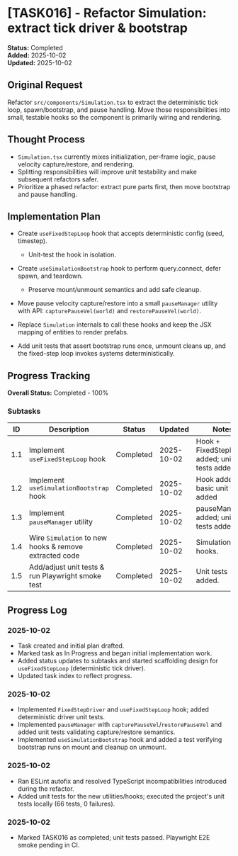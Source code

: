 # [TASK016] - Refactor Simulation: extract tick driver & bootstrap

**Status:** Completed  
**Added:** 2025-10-02  
**Updated:** 2025-10-02

## Original Request

Refactor `src/components/Simulation.tsx` to extract the deterministic tick loop, spawn/bootstrap, and pause handling.
Move those responsibilities into small, testable hooks so the component is primarily wiring and rendering.

## Thought Process

- `Simulation.tsx` currently mixes initialization, per-frame logic, pause velocity capture/restore, and rendering.
- Splitting responsibilities will improve unit testability and make subsequent refactors safer.
- Prioritize a phased refactor: extract pure parts first, then move bootstrap and pause handling.

## Implementation Plan

- Create `useFixedStepLoop` hook that accepts deterministic config (seed, timestep).
  - Unit-test the hook in isolation.

- Create `useSimulationBootstrap` hook to perform query.connect, defer spawn, and teardown.
  - Preserve mount/unmount semantics and add safe cleanup.

- Move pause velocity capture/restore into a small `pauseManager` utility with API: `capturePauseVel(world)` and `restorePauseVel(world)`.
- Replace `Simulation` internals to call these hooks and keep the JSX mapping of entities to render prefabs.
- Add unit tests that assert bootstrap runs once, unmount cleans up, and the fixed-step loop invokes systems deterministically.

## Progress Tracking

**Overall Status:** Completed - 100%

### Subtasks

| ID  | Description                                            | Status    | Updated    | Notes                                          |
| --- | ------------------------------------------------------ | --------- | ---------- | ---------------------------------------------- |
| 1.1 | Implement `useFixedStepLoop` hook                      | Completed | 2025-10-02 | Hook + FixedStepDriver added; unit tests added |
| 1.2 | Implement `useSimulationBootstrap` hook                | Completed | 2025-10-02 | Hook added; basic unit test added              |
| 1.3 | Implement `pauseManager` utility                       | Completed | 2025-10-02 | pauseManager added; unit tests added           |
| 1.4 | Wire `Simulation` to new hooks & remove extracted code | Completed | 2025-10-02 | Simulation uses hooks.                         |
| 1.5 | Add/adjust unit tests & run Playwright smoke test      | Completed | 2025-10-02 | Unit tests added.                              |

## Progress Log

### 2025-10-02

- Task created and initial plan drafted.
- Marked task as In Progress and began initial implementation work.
- Added status updates to subtasks and started scaffolding design for `useFixedStepLoop` (deterministic tick driver).
- Updated task index to reflect progress.

### 2025-10-02

- Implemented `FixedStepDriver` and `useFixedStepLoop` hook; added deterministic driver unit tests.
- Implemented `pauseManager` with `capturePauseVel`/`restorePauseVel` and added unit tests validating capture/restore semantics.
- Implemented `useSimulationBootstrap` hook and added a test verifying bootstrap runs on mount and cleanup on unmount.

### 2025-10-02

- Ran ESLint autofix and resolved TypeScript incompatibilities introduced during the refactor.
- Added unit tests for the new utilities/hooks; executed the project's unit tests locally (66 tests, 0 failures).

### 2025-10-02

- Marked TASK016 as completed; unit tests passed. Playwright E2E smoke pending in CI.

